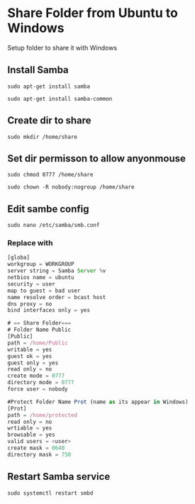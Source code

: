 # Share Folder from Ubuntu to Windows

Setup folder to share it with Windows

## Install Samba

`sudo apt-get install samba`

`sudo apt-get install samba-common`

## Create dir to share

`sudo mkdir /home/share`

## Set dir permisson to allow anyonmouse

`sudo chmod 0777 /home/share`

`sudo chown -R nobody:nogroup /home/share`

## Edit sambe config

`sudo nano /etc/samba/smb.conf`

### Replace with

```js
[globa]
workgroup = WORKGROUP
server string = Samba Server %v
netbios name = ubuntu
security = user
map to guest = bad user
name resolve order = bcast host
dns proxy = no
bind interfaces only = yes

# == Share Folder===
# Folder Name Public
[Public]
path = /home/Public
writable = yes
guest ok = yes
guest only = yes
read only = no
create mode = 0777
directory mode = 0777
force user = nobody

#Protect Folder Name Prot (name as its appear in Windows)
[Prot]
path = /home/protected
read only = no
wrtiable = yes
browsable = yes
valid users = <user>
create mask = 0640
directory mask = 750
```
## Restart Samba service

`sudo systemctl restart smbd`
